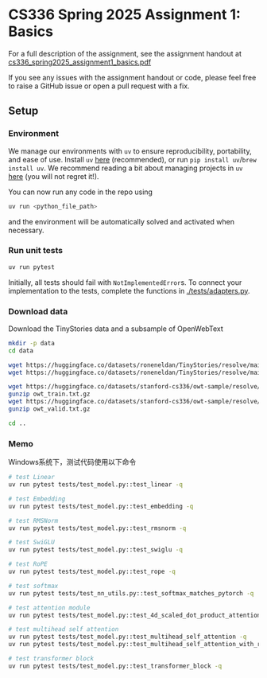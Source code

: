 # CS336 Spring 2025 Assignment 1: Basics

For a full description of the assignment, see the assignment handout at
[cs336_spring2025_assignment1_basics.pdf](./cs336_spring2025_assignment1_basics.pdf)

If you see any issues with the assignment handout or code, please feel free to
raise a GitHub issue or open a pull request with a fix.

## Setup

### Environment
We manage our environments with `uv` to ensure reproducibility, portability, and ease of use.
Install `uv` [here](https://github.com/astral-sh/uv) (recommended), or run `pip install uv`/`brew install uv`.
We recommend reading a bit about managing projects in `uv` [here](https://docs.astral.sh/uv/guides/projects/#managing-dependencies) (you will not regret it!).

You can now run any code in the repo using
```sh
uv run <python_file_path>
```
and the environment will be automatically solved and activated when necessary.

### Run unit tests


```sh
uv run pytest
```

Initially, all tests should fail with `NotImplementedError`s.
To connect your implementation to the tests, complete the
functions in [./tests/adapters.py](./tests/adapters.py).

### Download data
Download the TinyStories data and a subsample of OpenWebText

``` sh
mkdir -p data
cd data

wget https://huggingface.co/datasets/roneneldan/TinyStories/resolve/main/TinyStoriesV2-GPT4-train.txt
wget https://huggingface.co/datasets/roneneldan/TinyStories/resolve/main/TinyStoriesV2-GPT4-valid.txt

wget https://huggingface.co/datasets/stanford-cs336/owt-sample/resolve/main/owt_train.txt.gz
gunzip owt_train.txt.gz
wget https://huggingface.co/datasets/stanford-cs336/owt-sample/resolve/main/owt_valid.txt.gz
gunzip owt_valid.txt.gz

cd ..
```

### Memo

Windows系统下，测试代码使用以下命令

```sh
# test Linear
uv run pytest tests/test_model.py::test_linear -q

# test Embedding
uv run pytest tests/test_model.py::test_embedding -q

# test RMSNorm
uv run pytest tests/test_model.py::test_rmsnorm -q

# test SwiGLU
uv run pytest tests/test_model.py::test_swiglu -q

# test RoPE
uv run pytest tests/test_model.py::test_rope -q

# test softmax
uv run pytest tests/test_nn_utils.py::test_softmax_matches_pytorch -q

# test attention module
uv run pytest tests/test_model.py::test_4d_scaled_dot_product_attention -q

# test multihead self attention
uv run pytest tests/test_model.py::test_multihead_self_attention -q
uv run pytest tests/test_model.py::test_multihead_self_attention_with_rope -q

# test transformer block
uv run pytest tests/test_model.py::test_transformer_block -q
```

